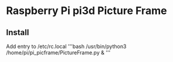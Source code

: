 # Raspberry Pi pi3d Picture Frame

## Install

Add entry to /etc/rc.local
'''bash
/usr/bin/python3 /home/pi/pi_picframe/PictureFrame.py &
'''
